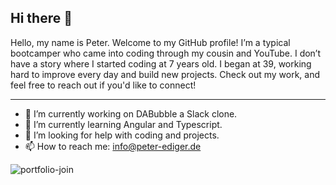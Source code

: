 ## Hi there 👋

Hello, my name is Peter. Welcome to my GitHub profile! I’m a typical bootcamper who came into coding through my cousin and YouTube. I don’t have a story where I started coding at 7 years old. I began at 39, working hard to improve every day and build new projects. Check out my work, and feel free to reach out if you'd like to connect!

---
- 🔭 I’m currently working on DABubble a Slack clone. 
- 🌱 I’m currently learning Angular and Typescript.
- 🤔 I’m looking for help with coding and projects.
- 📫 How to reach me: info@peter-ediger.de

![portfolio-join](https://github.com/user-attachments/assets/7b6d58b1-8edd-460f-8dd5-a2214b712d0b)


